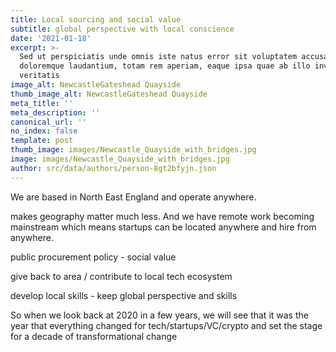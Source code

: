 ```yaml
---
title: Local sourcing and social value
subtitle: global perspective with local conscience
date: '2021-01-18'
excerpt: >-
  Sed ut perspiciatis unde omnis iste natus error sit voluptatem accusantium
  doloremque laudantium, totam rem aperiam, eaque ipsa quae ab illo inventore
  veritatis
image_alt: NewcastleGateshead Quayside
thumb_image_alt: NewcastleGateshead Quayside
meta_title: ''
meta_description: ''
canonical_url: ''
no_index: false
template: post
thumb_image: images/Newcastle_Quayside_with_bridges.jpg
image: images/Newcastle_Quayside_with_bridges.jpg
author: src/data/authors/person-8gt2bfyjn.json
---
```

We are based in North East England and operate anywhere.

makes geography matter much less. And we have remote work becoming mainstream which means startups can be located anywhere and hire from anywhere.

public procurement policy - social value

give back to area / contribute to local tech ecosystem

develop local skills - keep global perspective and skills

So when we look back at 2020 in a few years, we will see that it was the year that everything changed for tech/startups/VC/crypto and set the stage for a decade of transformational change
